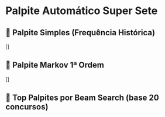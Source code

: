 # Palpite Automático Super Sete

## 🎯 Palpite Simples (Frequência Histórica)
[]

## 🔁 Palpite Markov 1ª Ordem
[]

## 🤖 Top Palpites por Beam Search (base 20 concursos)
